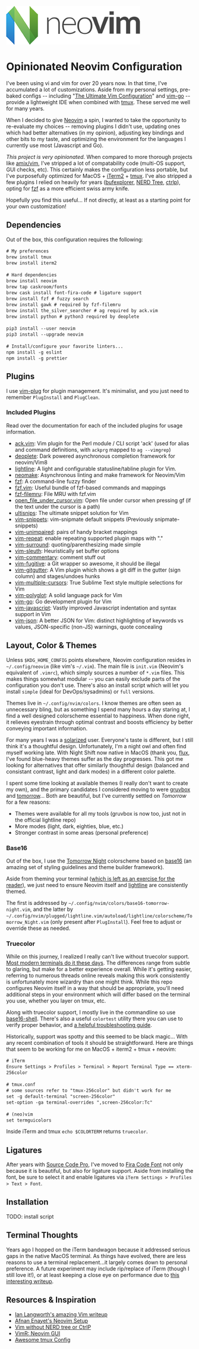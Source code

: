 ![Neovim Logo](https://github.com/deadlysyn/neovimrc/blob/master/img/neovim-logo.png "Neovim")

# Opinionated Neovim Configuration

I've been using vi and vim for over 20 years now. In that time, I've accumulated a lot of
customizations. Aside from my personal settings, pre-baked configs -- including
"[The Ultimate Vim Configuration](https://github.com/amix/vimrc)" and
[vim-go](https://github.com/fatih/vim-go) -- provide a lightweight IDE
when combined with [tmux](https://github.com/tmux/tmux). These served me well for many years.

When I decided to give [Neovim](https://neovim.io) a spin, I wanted to take the opportunity to
re-evaluate my choices -- removing plugins I didn't use, updating ones which had
better alternatives (in my opinion), adjusting key bindings and other bits to my taste,
and optimizing the environment for the languages I currently use most (Javascript and Go).

_This project is very opinionated._ When compared to more thorough projects like
[amix/vim](https://github.com/amix/vimrc), I've stripped a lot of compatability code
(multi-OS support, GUI checks, etc). This certainly makes the configuration less
portable, but I've purposefully optimized for MacOS + [iTerm2](https://www.iterm2.com) +
[tmux](https://github.com/tmux/tmux/wiki). I've also stripped a few plugins I relied
on heavily for years ([bufexplorer](https://github.com/jlanzarotta/bufexplorer),
[NERD Tree](https://github.com/scrooloose/nerdtree), [ctrlp](https://github.com/ctrlpvim/ctrlp.vim)),
opting for [fzf](https://github.com/junegunn/fzf) as a more efficient swiss army knife.

Hopefully you find this useful...  If not directly, at least as a starting point for your
own customization!

## Dependencies

Out of the box, this configuration requires the following:

```
# My preferences
brew install tmux
brew install iterm2

# Hard dependencies
brew install neovim
brew tap caskroom/fonts
brew cask install font-fira-code # ligature support
brew install fzf # fuzzy search
brew install gawk # required by fzf-filemru
brew install the_silver_searcher # ag required by ack.vim
brew install python # python3 required by deoplete

pip3 install --user neovim
pip3 install --upgrade neovim

# Install/configure your favorite linters...
npm install -g eslint
npm install -g prettier
```

## Plugins

I use [vim-plug](https://github.com/junegunn/vim-plug) for plugin management. It's minimalist,
and you just need to remember `PlugInstall` and `PlugClean`.

### Included Plugins

Read over the documentation for each of the included plugins for usage information.

- [ack.vim](https://github.com/mileszs/ack.vim): Vim plugin for the Perl module / CLI script 'ack' (used for alias and command definitions, with `ackprg` mapped to `ag --vimgrep`)
- [deoplete](https://github.com/Shougo/deoplete.nvim): Dark powered asynchronous completion framework for neovim/Vim8
- [lightline](https://github.com/itchyny/lightline.vim): A light and configurable statusline/tabline plugin for Vim.
- [neomake](https://github.com/neomake/neomake): Asynchronous linting and make framework for Neovim/Vim
- [fzf](https://github.com/junegunn/fzf): A command-line fuzzy finder
- [fzf.vim](https://github.com/junegunn/fzf.vim): Useful bundle of fzf-based commands and mappings
- [fzf-filemru](https://github.com/tweekmonster/fzf-filemru): File MRU with fzf.vim
- [open_file_under_cursor.vim](https://github.com/amix/open_file_under_cursor.vim): Open file under cursor when pressing gf (if the text under the cursor is a path)
- [ultisnips](https://github.com/SirVer/ultisnips): The ultimate snippet solution for Vim
- [vim-snippets](https://github.com/honza/vim-snippets): vim-snipmate default snippets (Previously snipmate-snippets)
- [vim-unimpaired](https://github.com/tpope/vim-unimpaired): pairs of handy bracket mappings
- [vim-repeat](https://github.com/tpope/vim-repeat): enable repeating supported plugin maps with "."
- [vim-surround](https://github.com/tpope/vim-surround): quoting/parenthesizing made simple
- [vim-sleuth](https://github.com/tpope/vim-sleuth): Heuristically set buffer options
- [vim-commentary](https://github.com/tpope/vim-commentary): comment stuff out
- [vim-fugitive](https://github.com/tpope/vim-fugitive): a Git wrapper so awesome, it should be illegal
- [vim-gitgutter](https://github.com/airblade/vim-gitgutter): A Vim plugin which shows a git diff in the gutter (sign column) and stages/undoes hunks
- [vim-multiple-cursors](https://github.com/terryma/vim-multiple-cursors): True Sublime Text style multiple selections for Vim
- [vim-polyglot](https://github.com/sheerun/vim-polyglot): A solid language pack for Vim
- [vim-go](https://github.com/fatih/vim-go): Go development plugin for Vim
- [vim-javascript](https://github.com/pangloss/vim-javascript): Vastly improved Javascript indentation and syntax support in Vim
- [vim-json](https://github.com/elzr/vim-json): A better JSON for Vim: distinct highlighting of keywords vs values, JSON-specific (non-JS) warnings, quote concealing

## Layout, Color & Themes

Unless `$KDG_HOME_CONFIG` points elsewhere, Neovim configuration resides in `~/.config/neovim`
(like vim's `~/.vim`). The main file is `init.vim` (Neovim's equivalent of `.vimrc`), which
simply sources a number of `*.vim` files. This makes things somewhat modular -- you can easily
exclude parts of the configuration you don't use. There's also an install script which will
let you install `simple` (ideal for DevOps/sysadmins) or `full` versions.

Themes live in `~/.config/nvim/colors`. I know themes are often seen as unnecessary bling,
but as something I spend many hours a day staring at, I find a well designed colorscheme
essential to happiness. When done right, it relieves eyestrain through optimal contrast
and boosts efficiency by better conveying important information.

For many years I was a [solarized](http://ethanschoonover.com/solarized) user.
Everyone's taste is different, but I still think it's a thoughtful design. Unfortunately, I'm a
night owl and often find myself working late. With Night Shift now native in MacOS (thank you,
[flux](https://justgetflux.com), I've found blue-heavy themes suffer as the day progresses. This
got me looking for alternatives that offer similarly thoughtful design (balanced and consistant
contrast, light and dark modes) in a different color palette.

I spent some time looking at available themes (I really don't want to create my own), and
the primary candidates I considered moving to were [gruvbox](https://github.com/morhetz/gruvbox)
and [tomorrow](https://github.com/chriskempson/tomorrow-theme)... Both are beautiful, but
I've currently settled on _Tomorrow_ for a few reasons:

- Themes were available for all my tools (gruvbox is now too, just not in the official lightline repo)
- More modes (light, dark, eighties, blue, etc.)
- Stronger contrast in some areas (personal preference)

### Base16

Out of the box, I use the [Tomorrow Night](https://github.com/chriskempson/base16-tomorrow-scheme)
colorscheme based on [base16](https://github.com/chriskempson/base16) (an amazing set of styling
guidelines and theme builder framework).

Aside from theming your terminal
([which is left as an exercise for the reader](https://github.com/martinlindhe/base16-iterm2)),
we just need to ensure Neovim itself and [lightline](https://github.com/itchyny/lightline.vim)
are consistently themed.

The first is addressed by `~/.config/nvim/colors/base16-tomorrow-night.vim`, and the latter
by `~/.config/nvim/plugged/lightline.vim/autoload/lightline/colorscheme/Tomorrow_Night.vim`
(only present after `PlugInstall`). Feel free to adjust or override these as needed.

### Truecolor

While on this journey, I realized I really can't live without truecolor support. [Most
modern terminals do it these days](https://github.com/junegunn/vim-plug). The differences
range from subtle to glaring, but make for a better experience overall. While it's getting
easier, referring to numerous threads online reveals making this work consistently is
unfortunately more wizardry than one might think. While this repo configures Neovim itself
in a way that should be appropriate, you'll need additional steps in your environment
which will differ based on the terminal you use, whether you layer on tmux, etc.

Along with truecolor support, I mostly live in the commandline so use
[base16-shell](https://github.com/chriskempson/base16-shell). There's also a useful `colortest`
utility there you can use to verify proper behavior, and
[a helpful troubleshooting guide](https://recordnotfound.com/base16-vim-chriskempson-31016).

Historically, support was spotty and this seemed to be black magic...  With any recent
combination of tools it should be straightforward. Here are things that seem to be working for me
on MacOS + iterm2 + tmux + neovim:

```
# iTerm
Ensure Settings > Profiles > Terminal > Report Terminal Type == xterm-256color

# tmux.conf
# some sources refer to "tmux-256color" but didn't work for me
set -g default-terminal "screen-256color"
set-option -ga terminal-overrides ",screen-256color:Tc"

# (neo)vim
set termguicolors
```

Inside iTerm and tmux `echo $COLORTERM` returns `truecolor`.

## Ligatures

After years with [Source Code Pro](https://github.com/adobe-fonts/source-code-pro), I've moved to
[Fira Code Font](https://github.com/tonsky/FiraCode) not only because it is beautiful,
but also for ligature support. Aside from installing the font, be sure to select it and
enable ligatures via `iTerm Settings > Profiles > Text > Font`.

## Installation

TODO: install script

## Terminal Thoughts

Years ago I hopped on the iTerm bandwagon because it addressed serious gaps in the native MacOS
terminal. As things have evolved, there are less reasons to use a terminal
replacement...it largely comes down to personal preference.  A future experiment may include
rip/replace of iTerm (though I still love it!), or at least keeping a close eye on performance
due to [this interesting writeup](https://danluu.com/term-latency).

## Resources & Inspiration

- [Ian Langworth's amazing Vim writeup](https://statico.github.io/vim3.html)
- [Afnan Enayet's Neovim Setup](https://afnan.io/2018-04-12/my-neovim-development-setup)
- [Vim without NERD tree or CtrlP](https://gist.github.com/csswizardry/9a33342dace4786a9fee35c73fa5deeb)
- [VimR: Neovim GUI](https://github.com/qvacua/vimr)
- [Awesome tmux Config](https://github.com/tony/tmux-config)
